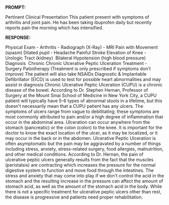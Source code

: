 **PROMPT:**

Pertinent Clinical Presentation  This patient present with symptoms of arthritis and joint pain. He has been taking ibuprofen daily but recently reports pain the morning which has intensified. 

**RESPONSE:**

   Physical Exam - Arthritis -  Radiograph (X-Ray) - MRI   Pain with Movement (spasm)  Dilated pupil - Headache  Painful Stroke  Elevation of Knee - Urologic Tract (kidney)   Bilateral Hypotension (high blood pressure)  Diagnosis   Chronic Chronic Ulcerative Peptic Ulceration  Treatment - Surgery  Patiotherapy (Treatment is only prescribed if symptoms don't improve)  The patient will also take NSAIDs  Diagnostic & Implantable Defibrillator (EICD) is used to test for possible heart abnormalities and may assist in diagnosis  Chronic Ulcerative Peptic Ulceration (CUPU) is a chronic disease of the bowel. According to Dr. Stephen Hernan, Professor of Surgery at the Mount Sinai School of Medicine in New York City, a CUPU patient will typically have 5-6 types of abnormal stools in a lifetime, but this doesn't necessarily mean that a CUPU patient has any ulcers. The symptoms of ulcers range from vague to debilitating; these symptoms are most commonly attributed to pain and/or a high degree of inflammation that occur in the abdominal area. Ulceration can occur anywhere from the stomach (pancreatic) or the colon (colon) to the knee. It is important for the doctor to know the exact location of the ulcer, as it may be localized, or it may occur in the back or in the abdomen. Ulcerative Peptic Ulceration is often asymptomatic but the pain may be aggravated by a number of things including stress, anxiety, stress-related surgery, food allergies, malnutrition, and other medical conditions. According to Dr. Hernan, the pain of ulcerative peptic ulcers generally results from the fact that the muscles (peristalsis) are contracting which increases the pressure for the normal digestive system to function and move food through the intestines. The stress and anxiety that may come into play if we don't control the acid in the stomach and the resulting increase in the pressure can affect the amount of stomach acid, as well as the amount of the stomach acid in the body. While there is not a specific treatment for ulcerative peptic ulcers other than rest, the disease is progressive and patients need proper rehabilitation. 